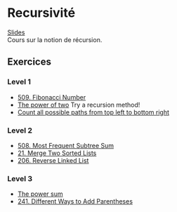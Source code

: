 # Recursivité
[Slides](https://github.com/INSAlgo/INSAlgo-2022-2023/blob/471dc879bd7b9b8ad69ffd8e6a9c793ba0d5ff4c/03%20-%20Algorithmes%20r%C3%A9cursifs/Cours3-Recursion.pdf)</br>
Cours sur la notion de récursion.
## Exercices
### Level 1
  - [509. Fibonacci Number](https://leetcode.com/problems/fibonacci-number/)
  - [The power of two](https://leetcode.com/problems/power-of-two/submissions/) Try a recursion method!
  - [Count all possible paths from top left to bottom right](https://practice.geeksforgeeks.org/problems/count-all-possible-paths-from-top-left-to-bottom-right3011/1#)
### Level 2
  - [508. Most Frequent Subtree Sum](https://leetcode.com/problems/most-frequent-subtree-sum/)
  - [21. Merge Two Sorted Lists](https://leetcode.com/problems/merge-two-sorted-lists/)
  - [206. Reverse Linked List](https://leetcode.com/problems/reverse-linked-list/)
### Level 3
  - [The power sum](https://www.hackerrank.com/challenges/the-power-sum/problem)
  - [241. Different Ways to Add Parentheses](https://leetcode.com/problems/different-ways-to-add-parentheses/)